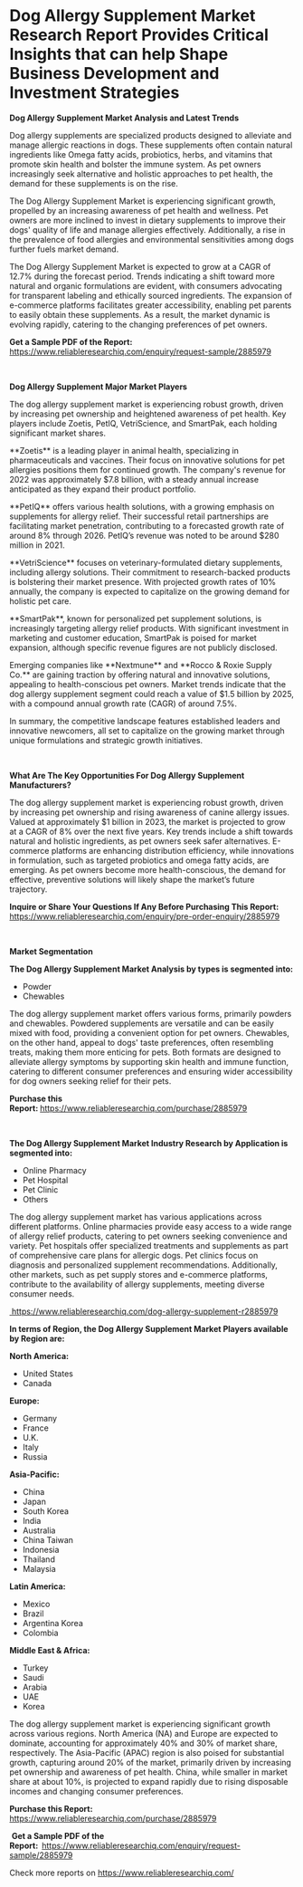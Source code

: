 <p><h1>Dog Allergy Supplement Market Research Report Provides Critical Insights that can help Shape Business Development and Investment Strategies</h1></p><p><strong>Dog Allergy Supplement Market Analysis and Latest Trends</strong></p>
<p><p>Dog allergy supplements are specialized products designed to alleviate and manage allergic reactions in dogs. These supplements often contain natural ingredients like Omega fatty acids, probiotics, herbs, and vitamins that promote skin health and bolster the immune system. As pet owners increasingly seek alternative and holistic approaches to pet health, the demand for these supplements is on the rise.</p><p>The Dog Allergy Supplement Market is experiencing significant growth, propelled by an increasing awareness of pet health and wellness. Pet owners are more inclined to invest in dietary supplements to improve their dogs' quality of life and manage allergies effectively. Additionally, a rise in the prevalence of food allergies and environmental sensitivities among dogs further fuels market demand. </p><p>The Dog Allergy Supplement Market is expected to grow at a CAGR of 12.7% during the forecast period. Trends indicating a shift toward more natural and organic formulations are evident, with consumers advocating for transparent labeling and ethically sourced ingredients. The expansion of e-commerce platforms facilitates greater accessibility, enabling pet parents to easily obtain these supplements. As a result, the market dynamic is evolving rapidly, catering to the changing preferences of pet owners.</p></p>
<p><strong>Get a Sample PDF of the Report:&nbsp;</strong> <a href="https://www.reliableresearchiq.com/enquiry/request-sample/2885979?utm_campaign=3077&utm_medium=2&utm_source=Github&utm_content=ia&utm_term=13032025&utm_id=dog-allergy-supplement">https://www.reliableresearchiq.com/enquiry/request-sample/2885979</a></p>
<p>&nbsp;</p>
<p><strong>Dog Allergy Supplement Major Market Players</strong></p>
<p><p>The dog allergy supplement market is experiencing robust growth, driven by increasing pet ownership and heightened awareness of pet health. Key players include Zoetis, PetIQ, VetriScience, and SmartPak, each holding significant market shares.</p><p>**Zoetis** is a leading player in animal health, specializing in pharmaceuticals and vaccines. Their focus on innovative solutions for pet allergies positions them for continued growth. The company's revenue for 2022 was approximately $7.8 billion, with a steady annual increase anticipated as they expand their product portfolio.</p><p>**PetIQ** offers various health solutions, with a growing emphasis on supplements for allergy relief. Their successful retail partnerships are facilitating market penetration, contributing to a forecasted growth rate of around 8% through 2026. PetIQ’s revenue was noted to be around $280 million in 2021.</p><p>**VetriScience** focuses on veterinary-formulated dietary supplements, including allergy solutions. Their commitment to research-backed products is bolstering their market presence. With projected growth rates of 10% annually, the company is expected to capitalize on the growing demand for holistic pet care.</p><p>**SmartPak**, known for personalized pet supplement solutions, is increasingly targeting allergy relief products. With significant investment in marketing and customer education, SmartPak is poised for market expansion, although specific revenue figures are not publicly disclosed.</p><p>Emerging companies like **Nextmune** and **Rocco & Roxie Supply Co.** are gaining traction by offering natural and innovative solutions, appealing to health-conscious pet owners. Market trends indicate that the dog allergy supplement segment could reach a value of $1.5 billion by 2025, with a compound annual growth rate (CAGR) of around 7.5%. </p><p>In summary, the competitive landscape features established leaders and innovative newcomers, all set to capitalize on the growing market through unique formulations and strategic growth initiatives.</p></p>
<p>&nbsp;</p>
<p><strong>What Are The Key Opportunities For Dog Allergy Supplement Manufacturers?</strong></p>
<p><p>The dog allergy supplement market is experiencing robust growth, driven by increasing pet ownership and rising awareness of canine allergy issues. Valued at approximately $1 billion in 2023, the market is projected to grow at a CAGR of 8% over the next five years. Key trends include a shift towards natural and holistic ingredients, as pet owners seek safer alternatives. E-commerce platforms are enhancing distribution efficiency, while innovations in formulation, such as targeted probiotics and omega fatty acids, are emerging. As pet owners become more health-conscious, the demand for effective, preventive solutions will likely shape the market’s future trajectory.</p></p>
<p><strong>Inquire or Share Your Questions If Any Before Purchasing This Report:</strong> <a href="https://www.reliableresearchiq.com/enquiry/pre-order-enquiry/2885979?utm_campaign=3077&utm_medium=2&utm_source=Github&utm_content=ia&utm_term=13032025&utm_id=dog-allergy-supplement">https://www.reliableresearchiq.com/enquiry/pre-order-enquiry/2885979</a></p>
<p>&nbsp;</p>
<p><strong>Market Segmentation</strong></p>
<p><strong>The Dog Allergy Supplement Market Analysis by types is segmented into:</strong></p>
<p><ul><li> Powder</li><li>Chewables</li></ul></p>
<p><p>The dog allergy supplement market offers various forms, primarily powders and chewables. Powdered supplements are versatile and can be easily mixed with food, providing a convenient option for pet owners. Chewables, on the other hand, appeal to dogs' taste preferences, often resembling treats, making them more enticing for pets. Both formats are designed to alleviate allergy symptoms by supporting skin health and immune function, catering to different consumer preferences and ensuring wider accessibility for dog owners seeking relief for their pets.</p></p>
<p><strong>Purchase this Report:&nbsp;</strong><a href="https://www.reliableresearchiq.com/purchase/2885979?utm_campaign=3077&utm_medium=2&utm_source=Github&utm_content=ia&utm_term=13032025&utm_id=dog-allergy-supplement">https://www.reliableresearchiq.com/purchase/2885979</a></p>
<p>&nbsp;</p>
<p><strong>The Dog Allergy Supplement Market Industry Research by Application is segmented into:</strong></p>
<p><ul><li>Online Pharmacy</li><li>Pet Hospital</li><li>Pet Clinic</li><li>Others</li></ul></p>
<p><p>The dog allergy supplement market has various applications across different platforms. Online pharmacies provide easy access to a wide range of allergy relief products, catering to pet owners seeking convenience and variety. Pet hospitals offer specialized treatments and supplements as part of comprehensive care plans for allergic dogs. Pet clinics focus on diagnosis and personalized supplement recommendations. Additionally, other markets, such as pet supply stores and e-commerce platforms, contribute to the availability of allergy supplements, meeting diverse consumer needs.</p></p>
<p><a href="https://www.reliableresearchiq.com/dog-allergy-supplement-r2885979?utm_campaign=3077&utm_medium=2&utm_source=Github&utm_content=ia&utm_term=13032025&utm_id=dog-allergy-supplement">&nbsp;https://www.reliableresearchiq.com/dog-allergy-supplement-r2885979</a></p>
<p><strong>In terms of Region, the Dog Allergy Supplement Market Players available by Region are:</strong></p>
<p>
    <p> <strong> North America: </strong>
        <ul>
            <li>United States</li>
            <li>Canada</li>
        </ul>
        </p> 
    <p> <strong> Europe: </strong>
        <ul>
            <li>Germany</li>
            <li>France</li>
            <li>U.K.</li>
            <li>Italy</li>
            <li>Russia</li>
        </ul>
        </p> 
    <p> <strong> Asia-Pacific: </strong>
        <ul>
            <li>China</li>
            <li>Japan</li>
            <li>South Korea</li>
            <li>India</li>
            <li>Australia</li>
            <li>China Taiwan</li>
            <li>Indonesia</li>
            <li>Thailand</li>
            <li>Malaysia</li>
        </ul>
        </p> 
    <p> <strong> Latin America: </strong>
        <ul>
            <li>Mexico</li>
            <li>Brazil</li>
            <li>Argentina Korea</li>
            <li>Colombia</li>
        </ul>
        </p> 
    <p> <strong> Middle East & Africa: </strong>
        <ul>
            <li>Turkey</li>
            <li>Saudi</li>
            <li>Arabia</li>
            <li>UAE</li>
            <li>Korea</li>
        </ul>
    </p>
    </p>
<p><p>The dog allergy supplement market is experiencing significant growth across various regions. North America (NA) and Europe are expected to dominate, accounting for approximately 40% and 30% of market share, respectively. The Asia-Pacific (APAC) region is also poised for substantial growth, capturing around 20% of the market, primarily driven by increasing pet ownership and awareness of pet health. China, while smaller in market share at about 10%, is projected to expand rapidly due to rising disposable incomes and changing consumer preferences.</p></p>
<p><strong>Purchase this Report: </strong><a href="https://www.reliableresearchiq.com/purchase/2885979?utm_campaign=3077&utm_medium=2&utm_source=Github&utm_content=ia&utm_term=13032025&utm_id=dog-allergy-supplement">https://www.reliableresearchiq.com/purchase/2885979</a></p>
<p>&nbsp;<strong>Get a Sample PDF of the Report:&nbsp;&nbsp;</strong><a href="https://www.reliableresearchiq.com/enquiry/request-sample/2885979?utm_campaign=3077&utm_medium=2&utm_source=Github&utm_content=ia&utm_term=13032025&utm_id=dog-allergy-supplement">https://www.reliableresearchiq.com/enquiry/request-sample/2885979</a></p>
<p><strong></strong></p>
<p>Check more reports on <a href="https://www.reliableresearchiq.com/?utm_campaign=3077&utm_medium=2&utm_source=Github&utm_content=ia&utm_term=13032025&utm_id=dog-allergy-supplement">https://www.reliableresearchiq.com/</a></p>